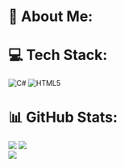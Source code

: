 # 👦 About Me:

# 💻 Tech Stack:
![C#](https://img.shields.io/badge/c%23-%23239120.svg?style=for-the-badge&logo=c-sharp&logoColor=white) ![HTML5](https://img.shields.io/badge/html5-%23E34F26.svg?style=for-the-badge&logo=html5&logoColor=white)

# 📊 GitHub Stats:
![](https://github-readme-streak-stats.herokuapp.com/?user=BangMister&theme=tokyonight&hide_border=false)
![](https://github-readme-stats.vercel.app/api/top-langs/?username=BangMister&theme=tokyonight&hide_border=false&include_all_commits=false&count_private=false&layout=compact)<br>
![](https://komarev.com/ghpvc/?username=BangMister&label=PROFILE+VIEWS)

